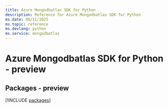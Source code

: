 ```yaml
---
title: Azure Mongodbatlas SDK for Python
description: Reference for Azure Mongodbatlas SDK for Python
ms.date: 09/11/2025
ms.topic: reference
ms.devlang: python
ms.service: mongodbatlas
---
```

# Azure Mongodbatlas SDK for Python - preview
## Packages - preview
[!INCLUDE [packages](mongodbatlas-index.md)]